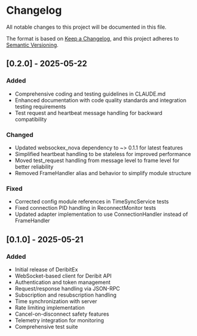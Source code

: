 # Changelog

All notable changes to this project will be documented in this file.

The format is based on [Keep a Changelog](https://keepachangelog.com/en/1.0.0/),
and this project adheres to [Semantic Versioning](https://semver.org/spec/v2.0.0.html).

## [0.2.0] - 2025-05-22

### Added
- Comprehensive coding and testing guidelines in CLAUDE.md
- Enhanced documentation with code quality standards and integration testing requirements
- Test request and heartbeat message handling for backward compatibility

### Changed
- Updated websockex_nova dependency to ~> 0.1.1 for latest features
- Simplified heartbeat handling to be stateless for improved performance
- Moved test_request handling from message level to frame level for better reliability
- Removed FrameHandler alias and behavior to simplify module structure

### Fixed
- Corrected config module references in TimeSyncService tests
- Fixed connection PID handling in ReconnectMonitor tests
- Updated adapter implementation to use ConnectionHandler instead of FrameHandler

## [0.1.0] - 2025-05-21

### Added
- Initial release of DeribitEx
- WebSocket-based client for Deribit API
- Authentication and token management
- Request/response handling via JSON-RPC
- Subscription and resubscription handling
- Time synchronization with server
- Rate limiting implementation
- Cancel-on-disconnect safety features
- Telemetry integration for monitoring
- Comprehensive test suite